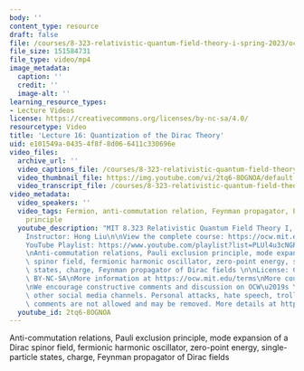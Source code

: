 ```yaml
---
body: ''
content_type: resource
draft: false
file: /courses/8-323-relativistic-quantum-field-theory-i-spring-2023/ocw_8323_lecture16_2023apr05_360p_16_9.mp4
file_size: 151584731
file_type: video/mp4
image_metadata:
  caption: ''
  credit: ''
  image-alt: ''
learning_resource_types:
- Lecture Videos
license: https://creativecommons.org/licenses/by-nc-sa/4.0/
resourcetype: Video
title: 'Lecture 16: Quantization of the Dirac Theory'
uid: e101549a-0435-4f8f-8d06-6411c330696e
video_files:
  archive_url: ''
  video_captions_file: /courses/8-323-relativistic-quantum-field-theory-i-spring-2023/17HsUZ6df7MA2XOWhllIL4C7lhgXD9yxI_transcript.webvtt
  video_thumbnail_file: https://img.youtube.com/vi/2tq6-8OGNOA/default.jpg
  video_transcript_file: /courses/8-323-relativistic-quantum-field-theory-i-spring-2023/17HsUZ6df7MA2XOWhllIL4C7lhgXD9yxI_transcript.pdf
video_metadata:
  video_speakers: ''
  video_tags: Fermion, anti-commutation relation, Feynman propagator, Pauli exclusion
    principle
  youtube_description: "MIT 8.323 Relativistic Quantum Field Theory I, Spring 2023\n\
    Instructor: Hong Liu\n\nView the complete course: https://ocw.mit.edu/courses/8-323-relativistic-quantum-field-theory-i-spring-2023/\n\
    YouTube Playlist: https://www.youtube.com/playlist?list=PLUl4u3cNGP61AV6bhf4mB3tCyWQrI_uU5\n\
    \nAnti-commutation relations, Pauli exclusion principle, mode expansion of a Dirac\
    \ spinor field, fermionic harmonic oscillator, zero-point energy, single-particle\
    \ states, charge, Feynman propagator of Dirac fields \n\nLicense: Creative Commons\
    \ BY-NC-SA\nMore information at https://ocw.mit.edu/terms\nMore courses at https://ocw.mit.edu\n\
    \nWe encourage constructive comments and discussion on OCW\u2019s YouTube and\
    \ other social media channels. Personal attacks, hate speech, trolling, and inappropriate\
    \ comments are not allowed and may be removed. More details at https://ocw.mit.edu/comments."
  youtube_id: 2tq6-8OGNOA
---
```

Anti-commutation relations, Pauli exclusion principle, mode expansion of a Dirac spinor field, fermionic harmonic oscillator, zero-point energy, single-particle states, charge, Feynman propagator of Dirac fields